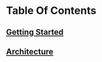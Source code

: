 <!-- ---
sidebar: false
--- -->
# Table Of Contents

## [Getting Started](/getting-started/)
## [Architecture](/architecture/)